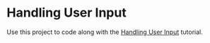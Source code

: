 # Handling User Input

Use this project to code along with the [Handling User Input](https://developer.apple.com/tutorials/swiftui/handling-user-input) tutorial.
